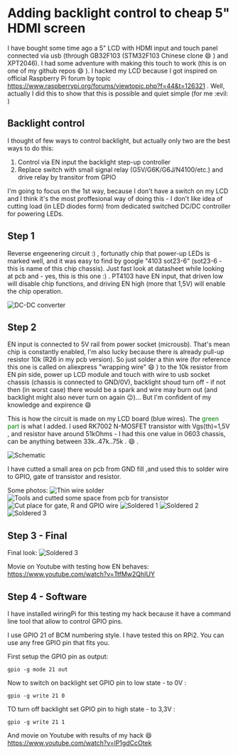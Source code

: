 # Adding backlight control to cheap 5" HDMI screen
I have bought some time ago a 5" LCD with HDMI input and touch panel connected via usb (through GB32F103 (STM32F103 Chinese clone :smile: ) and XPT2046). I had some adventure with making this touch to work (this is on one of my github repos :smile: ). I hacked my LCD because I got inspired on official Raspberry Pi forum by topic https://www.raspberrypi.org/forums/viewtopic.php?f=44&t=126321 .
Well, actually I did this to show that this is possible and quiet simple (for me :evil: ) 

## Backlight control
I thought of few ways to control backlight, but actually only two are the best ways to do this:
1. Control via EN input the backlight step-up controller
2. Replace switch with small signal relay (G5V/G6K/G6J/N4100/etc.) and drive relay by transitor from GPIO

I'm going to focus on the 1st way, because I don't have a switch on my LCD and I think it's the most proffesional way of doing this - I don't like idea of cutting load (in LED diodes form) from dedicated switched DC/DC controller for powering LEDs.

## Step 1
Reverse engeenering circuit :) , fortunatly chip that power-up LEDs is marked well, and it was easy to find by google "4103 sot23-6" (sot23-6 - this is name of this chip chassis). Just fast look at datasheet while looking at pcb and - yes, this is this one :) . 
PT4103 have EN input, that driven low will disable chip functions, and driving EN high (more that 1,5V) will enable the chip operation.

![DC-DC converter](http://github.com/saper-2/lcd-5in--backlight-hack-v1/raw/master/lcd5in-hdmi-dcdc.jpg)

## Step 2
EN input is connected to 5V rail from power socket (microusb). That's mean chip is constantly enabled, I'm also lucky because there is already pull-up resistor 10k (R26 in my pcb version). So just solder a thin wire (for reference this one is called on aliexpress "wrapping wire" :smile: ) to the 10k resistor from EN pin side, power up LCD module and touch with wire to usb socket chassis (chassis is connected to GND/0V), backlight shoud turn off - if not then (in worst case) there would be a spark and wire may burn out (and backlight might also never turn on again :wink:)... But I'm confident of my knowledge and expirence :smile:

This is how the circuit is made on my LCD board (blue wires). The <font color="green">green part</font> is what I added. I used RK7002 N-MOSFET transistor with Vgs(th)=1,5V , and resistor have around 51kOhms - I had this one value in 0603 chassis, can be anything between 33k..47k..75k . :smile: .

![Schematic](http://github.com/saper-2/lcd-5in--backlight-hack-v1/raw/master/lcd5in-hdmi-bl-hack-sch.jpg)

I have cutted a small area on pcb from GND fill ,and used this to solder wire to GPIO, gate of transistor and resistor.

Some photos:
![Thin wire solder](http://github.com/saper-2/lcd-5in--backlight-hack-v1/raw/master/lcd5in-hdmi-1.jpg)
![Tools and cutted some space from pcb for transistor](http://github.com/saper-2/lcd-5in--backlight-hack-v1/raw/master/lcd5in-hdmi-2.jpg)
![Cut place for gate, R and GPIO wire](http://github.com/saper-2/lcd-5in--backlight-hack-v1/raw/master/lcd5in-hdmi-3.jpg)
![Soldered 1](http://github.com/saper-2/lcd-5in--backlight-hack-v1/raw/master/lcd5in-hdmi-4.jpg)
![Soldered 2](http://github.com/saper-2/lcd-5in--backlight-hack-v1/raw/master/lcd5in-hdmi-5.jpg)
![Soldered 3](http://github.com/saper-2/lcd-5in--backlight-hack-v1/raw/master/lcd5in-hdmi-6.jpg)

## Step 3 - Final

Final look:
![Soldered 3](http://github.com/saper-2/lcd-5in--backlight-hack-v1/raw/master/lcd5in-hdmi-final.jpg)

Movie on Youtube with testing how EN behaves: https://www.youtube.com/watch?v=TtfMw2QhIUY

## Step 4 - Software

I have installed wiringPi for this testing my hack because it have a command line tool that allow to control GPIO pins.

I use GPIO 21 of BCM numbering style. I have tested this on RPi2. You can use any free GPIO pin that fits you.

First setup the GPIO pin as output:
```
gpio -g mode 21 out
```

Now to switch on backlight set GPIO pin to low state - to 0V :
```
gpio -g write 21 0
```

TO turn off backlight set GPIO pin to high state - to 3,3V :
```
gpio -g write 21 1
```

And movie on Youtube with results of my hack :smile: https://www.youtube.com/watch?v=lP1gdCcOtek
